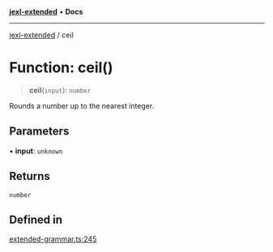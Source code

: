 [**jexl-extended**](../README.md) • **Docs**

***

[jexl-extended](../globals.md) / ceil

# Function: ceil()

> **ceil**(`input`): `number`

Rounds a number up to the nearest integer.

## Parameters

• **input**: `unknown`

## Returns

`number`

## Defined in

[extended-grammar.ts:245](https://github.com/nikoraes/jexl-extended/blob/0d088073b18839315bb7964d107cdd49b0d074cd/src/extended-grammar.ts#L245)
